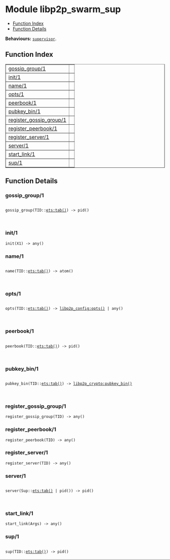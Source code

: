 

# Module libp2p_swarm_sup #
* [Function Index](#index)
* [Function Details](#functions)

__Behaviours:__ [`supervisor`](supervisor.md).

<a name="index"></a>

## Function Index ##


<table width="100%" border="1" cellspacing="0" cellpadding="2" summary="function index"><tr><td valign="top"><a href="#gossip_group-1">gossip_group/1</a></td><td></td></tr><tr><td valign="top"><a href="#init-1">init/1</a></td><td></td></tr><tr><td valign="top"><a href="#name-1">name/1</a></td><td></td></tr><tr><td valign="top"><a href="#opts-1">opts/1</a></td><td></td></tr><tr><td valign="top"><a href="#peerbook-1">peerbook/1</a></td><td></td></tr><tr><td valign="top"><a href="#pubkey_bin-1">pubkey_bin/1</a></td><td></td></tr><tr><td valign="top"><a href="#register_gossip_group-1">register_gossip_group/1</a></td><td></td></tr><tr><td valign="top"><a href="#register_peerbook-1">register_peerbook/1</a></td><td></td></tr><tr><td valign="top"><a href="#register_server-1">register_server/1</a></td><td></td></tr><tr><td valign="top"><a href="#server-1">server/1</a></td><td></td></tr><tr><td valign="top"><a href="#start_link-1">start_link/1</a></td><td></td></tr><tr><td valign="top"><a href="#sup-1">sup/1</a></td><td></td></tr></table>


<a name="functions"></a>

## Function Details ##

<a name="gossip_group-1"></a>

### gossip_group/1 ###

<pre><code>
gossip_group(TID::<a href="ets.md#type-tab">ets:tab()</a>) -&gt; pid()
</code></pre>
<br />

<a name="init-1"></a>

### init/1 ###

`init(X1) -> any()`

<a name="name-1"></a>

### name/1 ###

<pre><code>
name(TID::<a href="ets.md#type-tab">ets:tab()</a>) -&gt; atom()
</code></pre>
<br />

<a name="opts-1"></a>

### opts/1 ###

<pre><code>
opts(TID::<a href="ets.md#type-tab">ets:tab()</a>) -&gt; <a href="libp2p_config.md#type-opts">libp2p_config:opts()</a> | any()
</code></pre>
<br />

<a name="peerbook-1"></a>

### peerbook/1 ###

<pre><code>
peerbook(TID::<a href="ets.md#type-tab">ets:tab()</a>) -&gt; pid()
</code></pre>
<br />

<a name="pubkey_bin-1"></a>

### pubkey_bin/1 ###

<pre><code>
pubkey_bin(TID::<a href="ets.md#type-tab">ets:tab()</a>) -&gt; <a href="libp2p_crypto.md#type-pubkey_bin">libp2p_crypto:pubkey_bin()</a>
</code></pre>
<br />

<a name="register_gossip_group-1"></a>

### register_gossip_group/1 ###

`register_gossip_group(TID) -> any()`

<a name="register_peerbook-1"></a>

### register_peerbook/1 ###

`register_peerbook(TID) -> any()`

<a name="register_server-1"></a>

### register_server/1 ###

`register_server(TID) -> any()`

<a name="server-1"></a>

### server/1 ###

<pre><code>
server(Sup::<a href="ets.md#type-tab">ets:tab()</a> | pid()) -&gt; pid()
</code></pre>
<br />

<a name="start_link-1"></a>

### start_link/1 ###

`start_link(Args) -> any()`

<a name="sup-1"></a>

### sup/1 ###

<pre><code>
sup(TID::<a href="ets.md#type-tab">ets:tab()</a>) -&gt; pid()
</code></pre>
<br />

